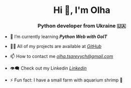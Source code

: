 <h1 align="center">Hi 👋, I'm Olha</h1>
<h3 align="center">Python developer from Ukraine 🇺🇦</h3>

- 🌱 I’m currently learning __*Python Web with GoIT*__

- 👨‍💻 All of my projects are available at   _*[GitHub](https://github.com/HelgaTsar)*_

- 📫 How to contact me   _*olha.tsarevych@gmail.com*_

- 👁️‍🗨️ Check out my Linkedin   _*[Linkedin](https://www.linkedin.com/in/olha-tsarevych/)*_

- ⚡ Fun fact: I have a small farm with aquarium shrimp 🦐
